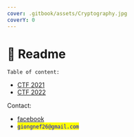 ```yaml
---
cover: .gitbook/assets/Cryptography.jpg
coverY: 0
---
```


# 📧 Readme

`Table of content:`

* [CTF 2021](https://giongfnef.gitbook.io/ctf-2021/)
* [CTF 2022](SUMMARY.md)

Contact:

* [facebook](https://www.facebook.com/rong.truong.372)
* <mark style="color:blue;">`giongnef26@gmail.com`</mark>
